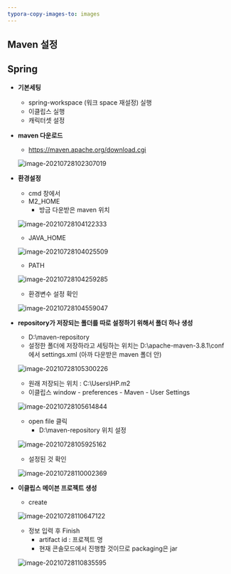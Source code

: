 ```yaml
---
typora-copy-images-to: images
---
```




## Maven 설정



## Spring

- **기본세팅**
  - spring-workspace (워크 space 재설정) 실행
  - 이클립스 실행
  - 캐릭터셋 설정



- **maven 다운로드**

  - https://maven.apache.org/download.cgi

  ![image-20210728102307019](images/image-20210728102307019.png)

  

- **환경설정**

  - cmd 창에서
  - M2_HOME
    - 방금 다운받은 maven 위치

  ![image-20210728104122333](images/image-20210728104122333.png)

  

  - JAVA_HOME

  ![image-20210728104025509](images/image-20210728104025509.png)

  

  - PATH

  ![image-20210728104259285](images/image-20210728104259285.png)

  

  - 환경변수 설정 확인

  ![image-20210728104559047](images/image-20210728104559047.png)



- **repository가 저장되는 폴더를 따로 설정하기 위해서 폴더 하나 생성**

  - D:\maven-repository
  - 설정한 폴더에 저장하라고 세팅하는 위치는 D:\apache-maven-3.8.1\conf 에서 settings.xml (아까 다운받은 maven 폴더 안)

  ![image-20210728105300226](images/image-20210728105300226.png)

  - 원래 저장되는 위치 : C:\Users\HP\.m2
  - 이클립스 window - preferences - Maven - User Settings

  ![image-20210728105614844](images/image-20210728105614844.png)

  

  - open file 클릭
    - D:\maven-repository 위치 설정

  ![image-20210728105925162](images/image-20210728105925162.png)

  

  - 설정된 것 확인

  ![image-20210728110002369](images/image-20210728110002369.png)



- **이클립스 메이븐 프로젝트 생성**

  - create

  ![image-20210728110647122](images/image-20210728110647122.png)

  - 정보 입력 후 Finish
    - artifact id : 프로젝트 명
    - 현재 콘솔모드에서 진행할 것이므로 packaging은 jar

  ![image-20210728110835595](images/image-20210728110835595.png)









